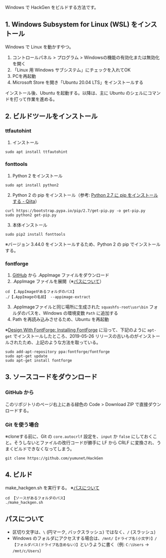Windows で HackGen をビルドする方法です。


## 1. Windows Subsystem for Linux (WSL) をインストール

Windows で Linux を動かすやつ。
1. コントロールパネル > プログラム > Windowsの機能の有効化または無効化 を開く
2. 「Linux 用 Windows サブシステム」にチェックを入れてOK
3. PCを再起動
4. Microsoft Store を開き「Ubuntu 20.04 LTS」をインストールする

インストール後、Ubuntu を起動する。以降は、主に Ubuntu のシェルにコマンドを打って作業を進める。


## 2. ビルドツールをインストール

### ttfautohint
1. インストール
```
sudo apt install ttfautohint
```

### fonttools
1. Python 2 をインストール
```
sudo apt install python2
```

2. Python 2 の pip をインストール（参考: [Python 2.7 に pip をインストールする - Qiita](https://qiita.com/sg0hsmt/items/f8fc8d587bff816654a8)）
```
curl https://bootstrap.pypa.io/pip/2.7/get-pip.py -o get-pip.py
sudo python2 get-pip.py
```

3. 本体インストール
```
sudo pip2 install fonttools
```

※バージョン 3.44.0 をインストールするため、Python 2 の pip でインストールする。

### fontforge
1. [GitHub](https://github.com/fontforge/fontforge/releases) から .AppImage ファイルをダウンロード
2. .AppImage ファイルを展開（※[パスについて](#パスについて)）
```
cd 【.AppImageがあるフォルダのパス】
./【.AppImageの名前】 --appimage-extract
```
3. .AppImageファイルと同じ場所に生成された `squashfs-root\usr\bin` フォルダのパスを、Windows の環境変数 `Path` に追加する
4. Path を再読み込みさせるため、Ubuntu を再起動

※[Design With FontForge: Installing FontForge](http://designwithfontforge.com/en-US/Installing_Fontforge.html) に沿って、下記のように `apt-get` でインストールしたところ、2019-05-26 リリースの古いものがインストールされたため、上記のような方法を取っている。
```
sudo add-apt-repository ppa:fontforge/fontforge
sudo apt-get update
sudo apt-get install fontforge
```

## 3. ソースコードをダウンロード

### GitHub から
このリポジトリのページ右上にある緑色の Code > Download ZIP で直接ダウンロードする。

### Git を使う場合
※cloneする前に、Git の `core.autocrlf` 設定を、`input` か `false` にしておくこと。そうしないとファイルの改行コードが勝手に LF から CRLF に変換され、うまくビルドできなくなってしまう。
```
git clone https://github.com/yumunet/HackGen
```


## 4. ビルド

make_hackgen.sh を実行する。
※[パスについて](#パスについて)
```
cd 【ソースがあるフォルダのパス】
./make_hackgen.sh
```


## パスについて

- 区切り文字は、`\` (円マーク, バックスラッシュ) ではなく、`/` (スラッシュ)
- Windows のフォルダにアクセスする場合は、`/mnt/【ドライブ名(小文字)】/【フォルダパス(ドライブ名含めない)】`というように書く（例: `C:\Users` -> `/mnt/c/Users`）
